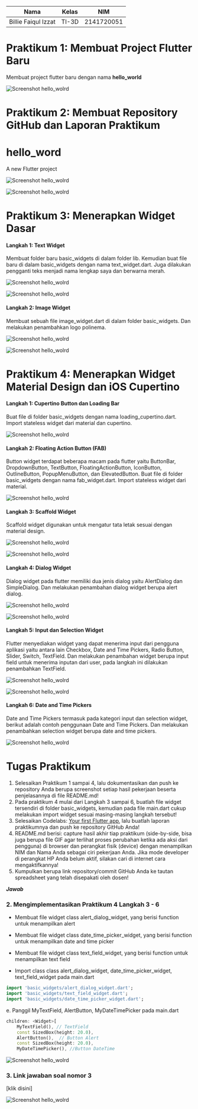 | Nama                                | Kelas | NIM        |
| ----------------------------------- | ----- | ---------- |
| Billie Faiqul Izzat                 | TI-3D | 2141720051 |



# Praktikum 1: Membuat Project Flutter Baru

Membuat project flutter baru dengan nama **hello_world**

![Screenshot hello_wolrd](hello_world/images/baru.png)

# Praktikum 2: Membuat Repository GitHub dan Laporan Praktikum

# hello_word

A new Flutter project

![Screenshot hello_wolrd](hello_world/images/p1.png)

![Screenshot hello_wolrd](hello_world/images/andro_p2_l11.png)

# Praktikum 3: Menerapkan Widget Dasar

#### Langkah 1: Text Widget

Membuat folder baru basic_widgets di dalam folder lib. Kemudian buat file baru di dalam basic_widgets dengan nama text_widget.dart. Juga dilakukan pengganti teks menjadi nama lengkap saya dan berwarna merah.

![Screenshot hello_wolrd](hello_world/images/p3_1.png)

![Screenshot hello_wolrd](hello_world/images/andro_p3_l1.png)


#### Langkah 2: Image Widget

Membuat sebuah file image_widget.dart di dalam folder basic_widgets. Dan melakukan penambahkan logo polinema.

![Screenshot hello_wolrd](hello_world/images/p3_2.png)

![Screenshot hello_wolrd](hello_world/images/andro_p3_l2.png)

# Praktikum 4: Menerapkan Widget Material Design dan iOS Cupertino

#### Langkah 1: Cupertino Button dan Loading Bar

Buat file di folder basic_widgets dengan nama loading_cupertino.dart. Import stateless widget dari material dan cupertino.

![Screenshot hello_wolrd](hello_world/images/p4_1.png)

#### Langkah 2: Floating Action Button (FAB)

Button widget terdapat beberapa macam pada flutter yaitu ButtonBar, DropdownButton, TextButton, FloatingActionButton, IconButton, OutlineButton, PopupMenuButton, dan ElevatedButton. Buat file di folder basic_widgets dengan nama fab_widget.dart. Import stateless widget dari material.

![Screenshot hello_wolrd](hello_world/images/p4_2.png)

#### Langkah 3: Scaffold Widget

Scaffold widget digunakan untuk mengatur tata letak sesuai dengan material design.

![Screenshot hello_wolrd](hello_world/images/p4_3.png)

![Screenshot hello_wolrd](hello_world/images/andro_p4_l3.png)

#### Langkah 4: Dialog Widget

Dialog widget pada flutter memiliki dua jenis dialog yaitu AlertDialog dan SimpleDialog. Dan melakukan penambahan dialog widget berupa alert dialog.

![Screenshot hello_wolrd](hello_world/images/p4_4.png)

![Screenshot hello_wolrd](hello_world/images/andro_p4_l4.png)

#### Langkah 5: Input dan Selection Widget

Flutter menyediakan widget yang dapat menerima input dari pengguna aplikasi yaitu antara lain Checkbox, Date and Time Pickers, Radio Button, Slider, Switch, TextField. Dan melakukan penambahan widget berupa input field untuk menerima inputan dari user, pada langkah ini dilakukan penambahkan TextField.

![Screenshot hello_wolrd](hello_world/images/p4_5.png)

![Screenshot hello_wolrd](hello_world/images/andro_p4_l5.png)

#### Langkah 6: Date and Time Pickers

Date and Time Pickers termasuk pada kategori input dan selection widget, berikut adalah contoh penggunaan Date and Time Pickers. Dan melakukan penambahkan selection widget berupa date and time pickers.

![Screenshot hello_wolrd](hello_world/images/andro_p4_l6.png)



# Tugas Praktikum

1. Selesaikan Praktikum 1 sampai 4, lalu dokumentasikan dan push ke repository Anda berupa screenshot setiap hasil pekerjaan beserta penjelasannya di file README.md!
2. Pada praktikum 4 mulai dari Langkah 3 sampai 6, buatlah file widget tersendiri di folder basic_widgets, kemudian pada file main.dart cukup melakukan import widget sesuai masing-masing langkah tersebut!
3. Selesaikan Codelabs: [Your first Flutter app](https://codelabs.developers.google.com/codelabs/flutter-codelab-first#0), lalu buatlah laporan praktikumnya dan push ke repository GitHub Anda!
4. README.md berisi: capture hasil akhir tiap praktikum (side-by-side, bisa juga berupa file GIF agar terlihat proses perubahan ketika ada aksi dari pengguna) di browser dan perangkat fisik (device) dengan menampilkan NIM dan Nama Anda sebagai ciri pekerjaan Anda. Jika mode developer di perangkat HP Anda belum aktif, silakan cari di internet cara mengaktifkannya!
5. Kumpulkan berupa link repository/commit GitHub Anda ke tautan spreadsheet yang telah disepakati oleh dosen!

***Jawab***

### 2. Mengimplementasikan Praktikum 4 Langkah 3 - 6

- Membuat file widget class alert_dialog_widget, yang berisi function untuk menampilkan alert

- Membuat file widget class date_time_picker_widget, yang berisi function untuk menampilkan date and time picker

- Membuat file widget class text_field_widget, yang berisi function untuk menampilkan text field

- Import class class alert_dialog_widget, date_time_picker_widget, text_field_widget pada main.dart

``` dart
import 'basic_widgets/alert_dialog_widget.dart';
import 'basic_widgets/text_field_widget.dart';
import 'basic_widgets/date_time_picker_widget.dart';
```

e. Panggil MyTextField, AlertButton, MyDateTimePicker pada main.dart

```dart
children: <Widget>[
    MyTextField(), // TextField 
    const SizedBox(height: 20.0),
    AlertButton(),  // Button Alert
    const SizedBox(height: 20.0),
    MyDateTimePicker(), //Button DateTime
```

![Screenshot hello_wolrd](hello_world/images/tugas.gif)

### 3. Link jawaban soal nomor 3 
[klik disini]


![Screenshot hello_wolrd](hello_world/images/andro_tugas3.gif)